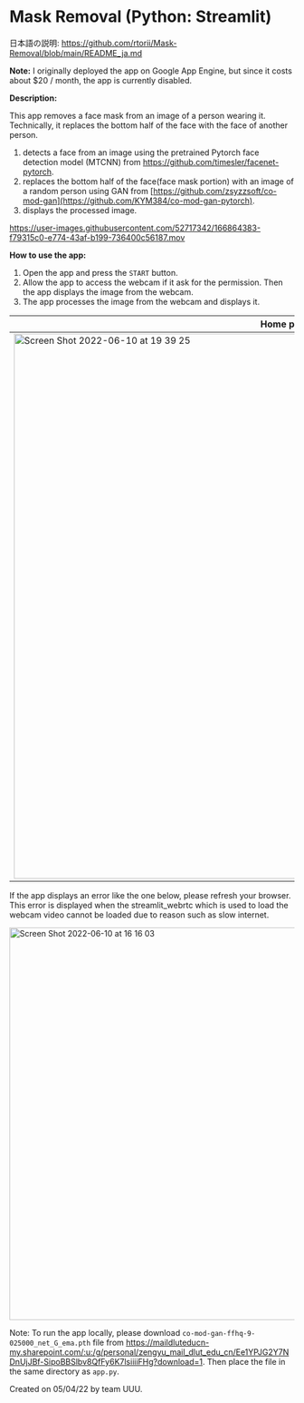 # Mask Removal (Python: Streamlit)

日本語の説明: https://github.com/rtorii/Mask-Removal/blob/main/README_ja.md

**Note:** I originally deployed the app on Google App Engine, but since it costs about $20 / month, the app is currently disabled.

**Description:**

This app removes a face mask from an image of a person wearing it. Technically, it replaces the bottom half of the face with the face of another person.

1. detects a face from an image using the pretrained Pytorch face detection model (MTCNN) from https://github.com/timesler/facenet-pytorch. 
2. replaces the bottom half of the face(face mask portion) with an image of a random person using GAN from [https://github.com/zsyzzsoft/co-mod-gan](https://github.com/KYM384/co-mod-gan-pytorch). 
3. displays the processed image.

https://user-images.githubusercontent.com/52717342/166864383-f79315c0-e774-43af-b199-736400c56187.mov

**How to use the app:**

1. Open the app and press the `START` button.
2. Allow the app to access the webcam if it ask for the permission. Then the app displays the image from the webcam. 
3. The app processes the image from the webcam and displays it.

| Home page |  
| ------ | 
| <img width="961" alt="Screen Shot 2022-06-10 at 19 39 25" src="https://user-images.githubusercontent.com/52717342/173052321-3db86f98-21fd-430a-a3bb-99e1fb712ee0.png"> |  

If the app displays an error like the one below, please refresh your browser. This error is displayed when the streamlit_webrtc which is used to load the webcam video cannot be loaded due to reason such as slow internet.

<img width="692" alt="Screen Shot 2022-06-10 at 16 16 03" src="https://user-images.githubusercontent.com/52717342/173049060-ba300862-782a-4e19-a965-abbcd7526a1e.png">

Note: To run the app locally, please download `co-mod-gan-ffhq-9-025000_net_G_ema.pth` file from https://maildluteducn-my.sharepoint.com/:u:/g/personal/zengyu_mail_dlut_edu_cn/Ee1YPJG2Y7NDnUjJBf-SipoBBSlbv8QfFy6K7lsiiiiFHg?download=1. Then place the file in the same directory as `app.py`.



Created on 05/04/22 by team UUU.
